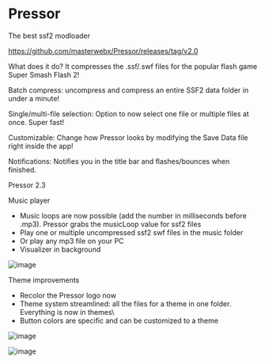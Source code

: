 # Pressor
The best ssf2 modloader 

https://github.com/masterwebx/Pressor/releases/tag/v2.0


What does it do? It compresses the .ssf/.swf files for the popular flash game Super Smash Flash 2!

Batch compress: uncompress and compress an entire SSF2 data folder in under a minute!

Single/multi-file selection: Option to now select one file or multiple files at once. Super fast!

Customizable: Change how Pressor looks by modifying the Save Data file right inside the app!

Notifications: Notifies you in the title bar and flashes/bounces when finished.

Pressor 2.3

Music player

- Music loops are now possible (add the number in milliseconds before .mp3). Pressor grabs the musicLoop value for ssf2 files
- Play one or multiple uncompressed ssf2 swf files in the music folder
- Or play any mp3 file on your PC
- Visualizer in background

![image](https://user-images.githubusercontent.com/59427887/107588996-d7e28300-6bb9-11eb-9c7e-6d8c84d82570.png)

Theme improvements

- Recolor the Pressor logo now
- Theme system streamlined: all the files for a theme in one folder. Everything is now in themes\\
- Button colors are specific and can be customized to a theme

![image](https://user-images.githubusercontent.com/59427887/107589012-e16beb00-6bb9-11eb-9a99-af6c1ae9a120.png)

![image](https://user-images.githubusercontent.com/59427887/107589046-f6e11500-6bb9-11eb-84fc-edd641f6c748.png)

